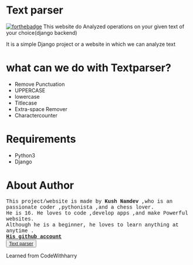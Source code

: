 # Text parser

[![forthebadge](https://forthebadge.com/images/badges/built-with-love.svg)](https://forthebadge.com)
This website do Analyzed operations on your given text of your choice(django backend)

It is a simple Django project or a website in which we can analyze text

<h1>what can we do with Textparser?</h1>
<ul>
<li>Remove Punctuation</li>
<li>UPPERCASE</li>
<li>lowercase</li>
<li>Titlecase</li>
<li>Extra-space Remover</li>
<li>Charactercounter</li>
</ul>

<h1>Requirements</h1>
<ul>
<li>Python3</li>
<li>Django</li>
</ul>

<h1>About Author</h1>
<p style="font-family:courier;">
This project/website is made by <strong>Kush Namdev</strong> ,who is an passionate coder ,pythonista ,and a chess lover.<br>
He is 16. He loves to code ,develop apps ,and make Powerful websites.<br>
Although he is a beginner, he loves to learn anything at anytime .<br>
<strong><a href="https://github.com/kushnamdev/">His github account</a></strong><br>
<strong><button><a href="https://kushnamdev.github.io/textparser/">Text parser</a></button></strong><br>
</P>
<p>Learned from CodeWithharry</p>
